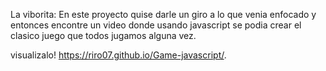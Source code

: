 La viborita: 
En este proyecto quise darle un giro a lo que venia enfocado y entonces encontre un video donde usando javascript se podia crear el clasico juego que todos jugamos alguna vez.

  visualizalo! https://riro07.github.io/Game-javascript/.
  
